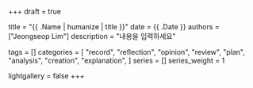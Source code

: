 +++
draft = true

title = "{{ .Name | humanize | title }}"
date = {{ .Date }}
authors = ["Jeongseop Lim"]
description = "내용을 입력하세요"

tags = []
categories = [
    "record",
    "reflection",
    "opinion",
    "review",
    "plan",
    "analysis",
    "creation",
    "explanation",
]
series = []
series_weight = 1

lightgallery = false
+++

<!--more-->

